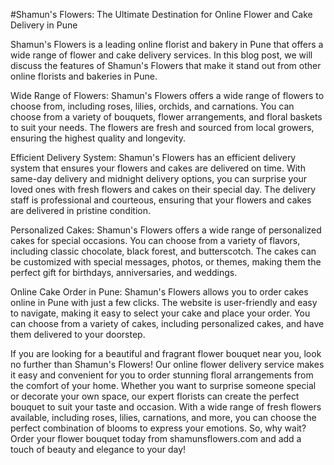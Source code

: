 #Shamun's Flowers: The Ultimate Destination for Online Flower and Cake Delivery in Pune

Shamun's Flowers is a leading online florist and bakery in Pune that offers a wide range of flower and cake delivery services. In this blog post, we will discuss the features of Shamun's Flowers that make it stand out from other online florists and bakeries in Pune.

Wide Range of Flowers:
Shamun's Flowers offers a wide range of flowers to choose from, including roses, lilies, orchids, and carnations. You can choose from a variety of bouquets, flower arrangements, and floral baskets to suit your needs. The flowers are fresh and sourced from local growers, ensuring the highest quality and longevity.

Efficient Delivery System:
Shamun's Flowers has an efficient delivery system that ensures your flowers and cakes are delivered on time. With same-day delivery and midnight delivery options, you can surprise your loved ones with fresh flowers and cakes on their special day. The delivery staff is professional and courteous, ensuring that your flowers and cakes are delivered in pristine condition.

Personalized Cakes:
Shamun's Flowers offers a wide range of personalized cakes for special occasions. You can choose from a variety of flavors, including classic chocolate, black forest, and butterscotch. The cakes can be customized with special messages, photos, or themes, making them the perfect gift for birthdays, anniversaries, and weddings.

Online Cake Order in Pune:
Shamun's Flowers allows you to order cakes online in Pune with just a few clicks. The website is user-friendly and easy to navigate, making it easy to select your cake and place your order. You can choose from a variety of cakes, including personalized cakes, and have them delivered to your doorstep.

If you are looking for a beautiful and fragrant flower bouquet near you, look no further than Shamun's Flowers! Our online flower delivery service makes it easy and convenient for you to order stunning floral arrangements from the comfort of your home. Whether you want to surprise someone special or decorate your own space, our expert florists can create the perfect bouquet to suit your taste and occasion. With a wide range of fresh flowers available, including roses, lilies, carnations, and more, you can choose the perfect combination of blooms to express your emotions. So, why wait? Order your flower bouquet today from shamunsflowers.com and add a touch of beauty and elegance to your day!
